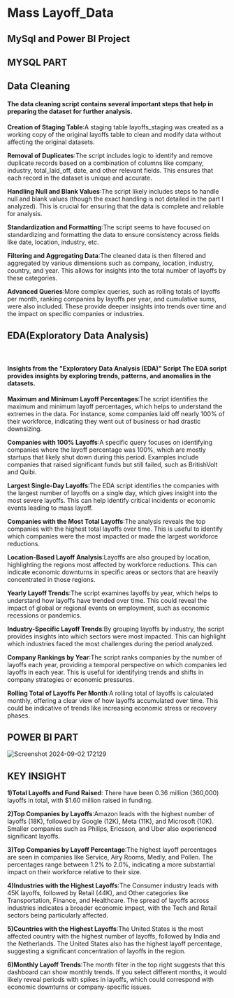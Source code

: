 # Mass Layoff_Data
## MySql and Power BI Project   

## MYSQL PART
                               
## Data Cleaning
#### The data cleaning script contains several important steps that help in preparing the dataset for further analysis.  


**Creation of Staging Table**:A staging table layoffs_staging was created as a working copy of the original layoffs table to clean and modify data without affecting the original datasets.  

**Removal of Duplicates**:The script includes logic to identify and remove duplicate records based on a combination of columns like company, industry, total_laid_off, date, and other relevant fields. This ensures that each record in the dataset is unique and accurate.  

**Handling Null and Blank Values**:The script likely includes steps to handle null and blank values (though the exact handling is not detailed in the part I analyzed). This is crucial for ensuring that the data is complete and reliable for analysis.  

**Standardization and Formatting**:The script seems to have focused on standardizing and formatting the data to ensure consistency across fields like date, location, industry, etc.  

**Filtering and Aggregating Data**:The cleaned data is then filtered and aggregated by various dimensions such as company, location, industry, country, and year. This allows for insights into the total number of layoffs by these categories.  

**Advanced Queries**:More complex queries, such as rolling totals of layoffs per month, ranking companies by layoffs per year, and cumulative sums, were also included. These provide deeper insights into trends over time and the impact on specific companies or industries.  

## EDA(Exploratory Data Analysis)  
​​
#### Insights from the "Exploratory Data Analysis (EDA)" Script The EDA script provides insights by exploring trends, patterns, and anomalies in the datasets.  

**Maximum and Minimum Layoff Percentages**:The script identifies the maximum and minimum layoff percentages, which helps to understand the extremes in the data. For instance, some companies laid off nearly 100% of their workforce, indicating they went out of business or had drastic downsizing.  

**Companies with 100% Layoffs**:A specific query focuses on identifying companies where the layoff percentage was 100%, which are mostly startups that likely shut down during this period. Examples include companies that raised significant funds but still failed, such as BritishVolt and Quibi.  

**Largest Single-Day Layoffs**:The EDA script identifies the companies with the largest number of layoffs on a single day, which gives insight into the most severe layoffs. This can help identify critical incidents or economic events leading to mass layoff.  

**Companies with the Most Total Layoffs**:The analysis reveals the top companies with the highest total layoffs over time. This is useful to identify which companies were the most impacted or made the largest workforce reductions.  

**Location-Based Layoff Analysis**:Layoffs are also grouped by location, highlighting the regions most affected by workforce reductions. This can indicate economic downturns in specific areas or sectors that are heavily concentrated in those regions.  

**Yearly Layoff Trends**:The script examines layoffs by year, which helps to understand how layoffs have trended over time. This could reveal the impact of global or regional events on employment, such as economic recessions or pandemics.  

**Industry-Specific Layoff Trends**:By grouping layoffs by industry, the script provides insights into which sectors were most impacted. This can highlight which industries faced the most challenges during the period analyzed.  

**Company Rankings by Year**:The script ranks companies by the number of layoffs each year, providing a temporal perspective on which companies led layoffs in each year. This is useful for identifying trends and shifts in company strategies or economic pressures.  

**Rolling Total of Layoffs Per Month**:A rolling total of layoffs is calculated monthly, offering a clear view of how layoffs accumulated over time. This could be indicative of trends like increasing economic stress or recovery phases.    


## POWER BI PART     

                                    
![Screenshot 2024-09-02 172129](https://github.com/user-attachments/assets/1d0a8563-ae5a-4f13-9cad-2c76cc27217d)    

  
## KEY INSIGHT  


**1)Total Layoffs and Fund Raised**: There have been 0.36 million (360,000) layoffs in total, with $1.60 million raised in funding.  

**2)Top Companies by Layoffs**:Amazon leads with the highest number of layoffs (18K), followed by Google (12K), Meta (11K), and Microsoft (10K).
Smaller companies such as Philips, Ericsson, and Uber also experienced significant layoffs.  

**3)Top Companies by Layoff Percentage**:The highest layoff percentages are seen in companies like Service, Airy Rooms, Medly, and Pollen.
The percentages range between 1.2% to 2.0%, indicating a more substantial impact on their workforce relative to their size.  

**4)Industries with the Highest Layoffs**:The Consumer industry leads with 45K layoffs, followed by Retail (44K), and Other categories like Transportation, Finance, and Healthcare.
The spread of layoffs across industries indicates a broader economic impact, with the Tech and Retail sectors being particularly affected.  

**5)Countries with the Highest Layoffs**:The United States is the most affected country with the highest number of layoffs, followed by India and the Netherlands.
The United States also has the highest layoff percentage, suggesting a significant concentration of layoffs in the region.  

**6)Monthly Layoff Trends**:The month filter in the top right suggests that this dashboard can show monthly trends. If you select different months, it would likely reveal periods with spikes in layoffs, which could correspond with economic downturns or company-specific issues.

